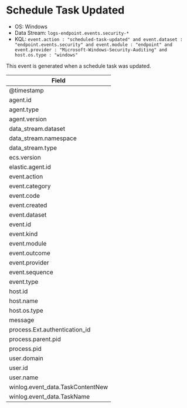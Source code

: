 # Schedule Task Updated

- OS: Windows
- Data Stream: `logs-endpoint.events.security-*`
- KQL: `event.action : "scheduled-task-updated" and event.dataset : "endpoint.events.security" and event.module : "endpoint" and event.provider : "Microsoft-Windows-Security-Auditing" and host.os.type : "windows"`

This event is generated when a schedule task was updated.

| Field |
|---|
| @timestamp |
| agent.id |
| agent.type |
| agent.version |
| data_stream.dataset |
| data_stream.namespace |
| data_stream.type |
| ecs.version |
| elastic.agent.id |
| event.action |
| event.category |
| event.code |
| event.created |
| event.dataset |
| event.id |
| event.kind |
| event.module |
| event.outcome |
| event.provider |
| event.sequence |
| event.type |
| host.id |
| host.name |
| host.os.type |
| message |
| process.Ext.authentication_id |
| process.parent.pid |
| process.pid |
| user.domain |
| user.id |
| user.name |
| winlog.event_data.TaskContentNew |
| winlog.event_data.TaskName |


